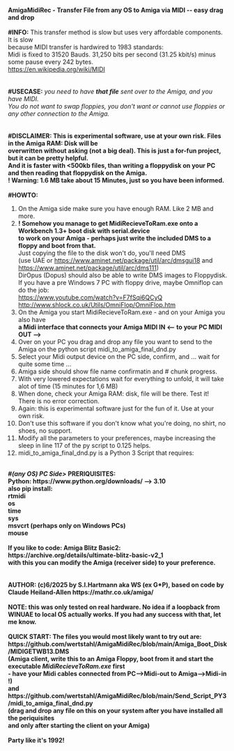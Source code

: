 <b>AmigaMidiRec - Transfer File from any OS to Amiga via MIDI -- easy drag and drop</b><br>
<br>
<b>#INFO:</b> This transfer method is slow but uses very affordable components. It is slow<br>
because MIDI transfer is hardwired to 1983 standards:<br>
Midi is fixed to 31520 Bauds. 31,250 bits per second (31.25 kbit/s) minus some pause every 242 bytes.<br>
https://en.wikipedia.org/wiki/MIDI <br>
<br>
<br>
<b>#USECASE:</b> <i>you need to have <green><b>that file</b></green> sent over to the Amiga, and you have MIDI.<br> 
You do not want to swap floppies, you don't want or cannot use floppies or any other connection to the Amiga.</i><br>
<br>
<br>
<b>#DISCLAIMER: This is experimental software, use at your own risk. Files in the Amiga RAM: Disk will be<br>
overwritten without asking (not a big deal). This is just a for-fun project, but it can be pretty helpful.<br>
And it is faster with <500kb files, than writing a floppydisk on your PC and then reading that floppydisk on the Amiga.<br>
! Warning: 1.6 MB take about 15 Minutes, just so you have been informed. <br>
<br></b>
<b>#HOWTO:</b><br>
1. On the Amiga side make sure you have enough RAM. Like 2 MB and more. <br>
2. <b>! Somehow you manage to get MidiRecieveToRam.exe onto a Workbench 1.3+ boot disk with serial.device <br>
   to work on your Amiga - perhaps just write the included DMS to a floppy and boot from that.  </b> <br>
   Just copying the file to the disk won't do, you'll need DMS <br>
   (use UAE or https://www.aminet.net/package/util/arc/dmsgui18 and https://www.aminet.net/package/util/arc/dms111)<br>
   DirOpus (Dopus) should also be able to write DMS images to Floppydisk.<br>
   If you have a pre Windows 7 PC with floppy drive, maybe Omniflop can do the job:<br>
   https://www.youtube.com/watch?v=F7fSqi6QCyQ<br> 
   http://www.shlock.co.uk/Utils/OmniFlop/OmniFlop.htm<br>
3. On the Amiga you start MidiRecieveToRam.exe  - and on your Amiga you also have<br>
   <b>a Midi interface that connects your Amiga MIDI IN <-- to your PC MIDI OUT --> </b>
4. Over on your PC you drag and drop any file you want to send to the Amiga on the python script midi_to_amiga_final_dnd.py<br>
5. Select your Midi output device on the PC side, confirm, and ... wait for quite some time ...<br>
6. Amiga side should show file name confirmatin and # chunk progress.<br>
7. With very lowered expectations wait for everything to unfold, it will take alot of time (15 minutes for 1,6 MB)<br>
8. When done, check your Amiga RAM: disk, file will be there. Test it! There is no error correction.<br>
9. Again: this is experimental software just for the fun of it. Use at your own risk.<br>
10. Don't use this software if you don't know what you're doing, no shirt, no shoes, no support.<br>
11. Modify all the parameters to your preferences, maybe increasing the sleep in line 117 of the py script to 0.125 helps.<br>
12. midi_to_amiga_final_dnd.py is a Python 3 Script that requires:<br>
<br>
<b>#<i>(any OS) PC Side></i> PRERIQUISITES:<br>
Python: https://www.python.org/downloads/ --> 3.10<br>
also <b>pip install</b>: <br>
rtmidi<br>
os<br>
time<br>
sys<br>
msvcrt  (perhaps only on Windows PCs) <br>
mouse<br>
<br>
If you like to code: Amiga Blitz Basic2: https://archive.org/details/ultimate-blitz-basic-v2_1<br>
with this you can modify the Amiga (receiver side) to your preference.<br>
<br>
<br>
<b>AUTHOR:</b> (c)6/2025 by S.I.Hartmann aka WS (ex G*P), based on code by Claude Heiland-Allen https://mathr.co.uk/amiga/<br>
<br>
NOTE: this was only tested on real hardware. No idea if a loopback from WINUAE to local OS actually works. If you had any success with that, let me know.<br>
<br>
<b>QUICK START: The files you would most likely want to try out are:<br>
https://github.com/wertstahl/AmigaMidiRec/blob/main/Amiga_Boot_Disk/MIDIGETWB13.DMS<br>
(Amiga client, write this to an Amiga Floppy, boot from it and start the executable <i>MidiRecieveToRam.exe</i> first<br>
- have your Midi cables connected from PC-->Midi-out to Amiga-->Midi-in !)<br>
and https://github.com/wertstahl/AmigaMidiRec/blob/main/Send_Script_PY3/midi_to_amiga_final_dnd.py<br>
(drag and drop any file on this on your system after you have installed all the periquisites<br>
and only after starting the client on your Amiga)<br>
</b><br>
Party like it's 1992!<br>
